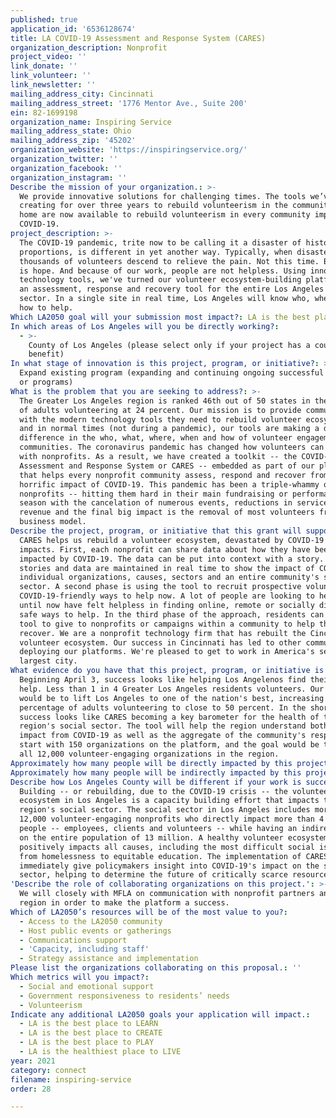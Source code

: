 ```yaml
---
published: true
application_id: '6536128674'
title: LA COVID-19 Assessment and Response System (CARES)
organization_description: Nonprofit
project_video: ''
link_donate: ''
link_volunteer: ''
link_newsletter: ''
mailing_address_city: Cincinnati
mailing_address_street: '1776 Mentor Ave., Suite 200'
ein: 82-1699198
organization_name: Inspiring Service
mailing_address_state: Ohio
mailing_address_zip: '45202'
organization_website: 'https://inspiringservice.org/'
organization_twitter: ''
organization_facebook: ''
organization_instagram: ''
Describe the mission of your organization.: >-
  We provide innovative solutions for challenging times. The tools we’ve been
  creating for over three years to rebuild volunteerism in the community we call
  home are now available to rebuild volunteerism in every community impacted by
  COVID-19.
project_description: >-
  The COVID-19 pandemic, trite now to be calling it a disaster of historic
  proportions, is different in yet another way. Typically, when disasters occur,
  thousands of volunteers descend to relieve the pain. Not this time. But there
  is hope. And because of our work, people are not helpless. Using innovative
  technology tools, we've turned our volunteer ecosystem-building platforms into
  an assessment, response and recovery tool for the entire Los Angeles social
  sector. In a single site in real time, Los Angeles will know who, where and
  how to help.
Which LA2050 goal will your submission most impact?: LA is the best place to CONNECT
In which areas of Los Angeles will you be directly working?:
  - >-
    County of Los Angeles (please select only if your project has a countywide
    benefit)
In what stage of innovation is this project, program, or initiative?: >-
  Expand existing program (expanding and continuing ongoing successful projects
  or programs)
What is the problem that you are seeking to address?: >-
  The Greater Los Angeles region is ranked 46th out of 50 states in the number
  of adults volunteering at 24 percent. Our mission is to provide communities
  with the modern technology tools they need to rebuild volunteer ecosystems,
  and in normal times (not during a pandemic), our tools are making a dramatic
  difference in the who, what, where, when and how of volunteer engagement in
  communities. The coronavirus pandemic has changed how volunteers can engage
  with nonprofits. As a result, we have created a toolkit -- the COVID-19
  Assessment and Response System or CARES -- embedded as part of our platform
  that helps every nonprofit community assess, respond and recover from the
  horrific impact of COVID-19. This pandemic has been a triple-whammy on
  nonprofits -- hitting them hard in their main fundraising or performance
  season with the cancelation of numerous events, reductions in service-delivery
  revenue and the final big impact is the removal of most volunteers from their
  business model.
Describe the project, program, or initiative that this grant will support to address the problem identified.: >-
  CARES helps us rebuild a volunteer ecosystem, devastated by COVID-19's
  impacts. First, each nonprofit can share data about how they have been
  impacted by COVID-19. The data can be put into context with a story. Both the
  stories and data are maintained in real time to show the impact of COVID-19 on
  individual organizations, causes, sectors and an entire community's social
  sector. A second phase is using the tool to recruit prospective volunteers to
  COVID-19-friendly ways to help now. A lot of people are looking to help, but
  until now have felt helpless in finding online, remote or socially distant
  safe ways to help. In the third phase of the approach, residents can use the
  tool to give to nonprofits or campaigns within a community to help the sector
  recover. We are a nonprofit technology firm that has rebuilt the Cincinnati
  volunteer ecosystem. Our success in Cincinnati has led to other communities
  deploying our platforms. We're pleased to get to work in America's second
  largest city.
What evidence do you have that this project, program, or initiative is or will be successful, and how will you define and measure success?: >-
  Beginning April 3, success looks like helping Los Angelenos find their way to
  help. Less than 1 in 4 Greater Los Angeles residents volunteers. Our 2050 goal
  would be to lift Los Angeles to one of the nation's best, increasing the
  percentage of adults volunteering to close to 50 percent. In the short-term,
  success looks like CARES becoming a key barometer for the health of the
  region's social sector. The tool will help the region understand both the
  impact from COVID-19 as well as the aggregate of the community's response. We
  start with 150 organizations on the platform, and the goal would be to engage
  all 12,000 volunteer-engaging organizations in the region.
Approximately how many people will be directly impacted by this project, program, or initiative?: '4000000'
Approximately how many people will be indirectly impacted by this project, program, or initiative?: '13000000'
Describe how Los Angeles County will be different if your work is successful.: >-
  Building -- or rebuilding, due to the COVID-19 crisis -- the volunteer
  ecosystem in Los Angeles is a capacity building effort that impacts the entire
  region's social sector. The social sector in Los Angeles includes more than
  12,000 volunteer-engaging nonprofits who directly impact more than 4 million
  people -- employees, clients and volunteers -- while having an indirect impact
  on the entire population of 13 million. A healthy volunteer ecosystem
  positively impacts all causes, including the most difficult social issues,
  from homelessness to equitable education. The implementation of CARES will
  immediately give policymakers insight into COVID-19's impact on the social
  sector, helping to determine the future of critically scarce resources.
'Describe the role of collaborating organizations on this project.': >-
  We will closely with MFLA on communication with nonprofit partners and the
  region in order to make the platform a success.
Which of LA2050’s resources will be of the most value to you?:
  - Access to the LA2050 community
  - Host public events or gatherings
  - Communications support
  - 'Capacity, including staff'
  - Strategy assistance and implementation
Please list the organizations collaborating on this proposal.: ''
Which metrics will you impact?:
  - Social and emotional support
  - Government responsiveness to residents’ needs
  - Volunteerism
Indicate any additional LA2050 goals your application will impact.:
  - LA is the best place to LEARN
  - LA is the best place to CREATE
  - LA is the best place to PLAY
  - LA is the healthiest place to LIVE
year: 2021
category: connect
filename: inspiring-service
order: 28

---
```

